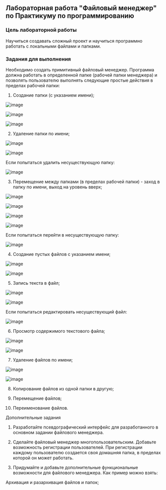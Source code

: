 ## Лабораторная работа "Файловый менеджер" по Практикуму по программированию 
### Цель лабораторной работы
Научиться создавать сложный проект и научиться программно работать с локальными файлами и папками.
### Задания для выполнения
Необходимо создать примитивный файловый менеджер. Программа должна работать в определенной папке (рабочей папки менеджера) и позволять пользователю выполнять следующие простые действия в пределах рабочей папки:
1. Создание папки (с указанием имени);

![image](https://user-images.githubusercontent.com/70855182/139688510-2b5582f2-cc9d-4426-a977-4595a692d472.png)

![image](https://user-images.githubusercontent.com/70855182/139688612-b1dffee3-0248-4ac4-b69f-2055fe7b76f1.png)

![image](https://user-images.githubusercontent.com/70855182/139688693-1c6b9a2a-492e-485a-9dfb-ae06043e6b46.png)

2. Удаление папки по имени;

![image](https://user-images.githubusercontent.com/70855182/139688837-5774863b-e0e6-4281-ad18-c369ece7b7ae.png)

![image](https://user-images.githubusercontent.com/70855182/139688897-b4f4ecf2-7649-485a-989e-5970753cbf32.png)

Если попытаться удалить несуществующую папку:

![image](https://user-images.githubusercontent.com/70855182/139688999-c598329b-620f-403d-a0d5-e5ca0ad0b7fd.png)

3. Перемещение между папками (в пределах рабочей папки) - заход в папку по имени, выход на уровень вверх;

![image](https://user-images.githubusercontent.com/70855182/139689145-e597edc5-ed35-4c05-9c33-d2a4eefa9358.png)

![image](https://user-images.githubusercontent.com/70855182/139689197-5cd5ca7e-075a-4daf-bc6b-71947d9d6f1b.png)

![image](https://user-images.githubusercontent.com/70855182/139689229-aac435c5-d19e-4b02-9a0d-fb2898aad07c.png)

![image](https://user-images.githubusercontent.com/70855182/139689261-2bdbea02-495f-4275-92f5-0daf3b9a472d.png)

Если попытаться перейти в несуществующую папку:

![image](https://user-images.githubusercontent.com/70855182/139689347-b70b6ec2-de2e-47e8-8bca-4549a2d296cc.png)

4. Создание пустых файлов с указанием имени;

![image](https://user-images.githubusercontent.com/70855182/139689512-13ead54d-2ac7-4173-97fc-b68fb0221b2a.png)

![image](https://user-images.githubusercontent.com/70855182/139689557-c7cffcc4-50eb-47a7-9b7c-bca17de4a366.png)

5. Запись текста в файл;

![image](https://user-images.githubusercontent.com/70855182/139689983-9d4c70c5-5f85-4d2e-9564-c467391f4cb7.png)

![image](https://user-images.githubusercontent.com/70855182/139690033-b8643bdc-b30c-4e77-8a6c-a443d4914fba.png)

Если попытаться редактировать несуществующий файл:

![image](https://user-images.githubusercontent.com/70855182/139690141-8560da8d-fdf3-4683-b009-7bad41addd2c.png)

6. Просмотр содержимого текстового файла;

![image](https://user-images.githubusercontent.com/70855182/139690408-1c02a202-0111-45e4-bb8d-f89469040934.png)

![image](https://user-images.githubusercontent.com/70855182/139690328-39f82625-45f1-418e-824b-11cee3f7f223.png)

7. Удаление файлов по имени;

![image](https://user-images.githubusercontent.com/70855182/139690666-d103654b-e939-4cf9-bc57-a04298583f0e.png)

![image](https://user-images.githubusercontent.com/70855182/139690702-82ea31e9-ccd0-4d0a-bb2d-94bd016a2ec5.png)

8. Копирование файлов из одной папки в другую;

9. Перемещение файлов;

10. Переименование файлов.



Дополнительные задания

1. Разработайте псевдографический интерфейс для разработанного в основном задании файлового менеджера.

2. Сделайте файловый менеджер многопользовательским. Добавьте возможность регистрации пользователей. При регистрации каждому пользователю создается своя домашняя папка, в пределах которой он может работать.

3. Придумайте и добавьте дополнительные функциональные возможности для файлового менеджера. Как пример можно взять:

Архивация и разархивация файлов и папок;


